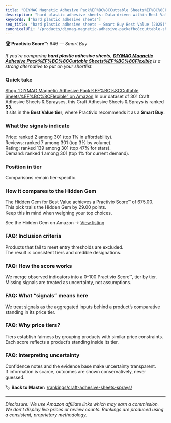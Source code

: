 ```yaml
---
title: "DIYMAG Magnetic Adhesive Pack%EF%BC%8CCuttable Sheets%EF%BC%8CFlexible"
description: "hard plastic adhesive sheets: Data-driven within Best Value ranking using the Practivio Score™. Positioned by quality, value, demand, findability, momentum."
keywords: ["hard plastic adhesive sheets"]
seo_title: "hard plastic adhesive sheets — Smart Buy Best Value (2025)"
canonicalURL: "/products/diymag-magnetic-adhesive-packefbc8ccuttable-sheetsefbc8cflexible-B09WCXS3NV/"
---
```


**🏆 Practivio Score™:** 646 — _Smart Buy_


*If you're comparing **hard plastic adhesive sheets**, **[DIYMAG Magnetic Adhesive Pack%EF%BC%8CCuttable Sheets%EF%BC%8CFlexible](https://www.amazon.com/dp/B09WCXS3NV?tag=practivio-20)** is a strong alternative to put on your shortlist.*
### Quick take
[Shop “DIYMAG Magnetic Adhesive Pack%EF%BC%8CCuttable Sheets%EF%BC%8CFlexible” on Amazon](https://www.amazon.com/dp/B09WCXS3NV?tag=practivio-20)
In our dataset of 301 Craft Adhesive Sheets & Sprayses, this Craft Adhesive Sheets & Sprays is ranked **53**.  
It sits in the **Best Value tier**, where Practivio recommends it as a **Smart Buy**.

### What the signals indicate
Price: ranked 2 among 301 (top 1% in affordability).  
Reviews: ranked 7 among 301 (top 3% by volume).  
Rating: ranked 139 among 301 (top 47% for stars).  
Demand: ranked 1 among 301 (top 1% for current demand).

### Position in tier
Comparisons remain tier-specific.

### How it compares to the Hidden Gem
The Hidden Gem for Best Value achieves a Practivio Score™ of 675.00.  
This pick trails the Hidden Gem by 29.00 points.  
Keep this in mind when weighing your top choices.  

See the Hidden Gem on Amazon → [View listing](https://www.amazon.com/dp/B0752XM8VN?tag=practivio-20)

### FAQ: Inclusion criteria
Products that fail to meet entry thresholds are excluded.  
The result is consistent tiers and credible designations.

### FAQ: How the score works
We merge observed indicators into a 0–100 Practivio Score™, tier by tier.  
Missing signals are treated as uncertainty, not assumptions.

### FAQ: What “signals” means here
We treat signals as the aggregated inputs behind a product’s comparative standing in its price tier.

### FAQ: Why price tiers?
Tiers establish fairness by grouping products with similar price constraints.  
Each score reflects a product’s standing inside its tier.

### FAQ: Interpreting uncertainty
Confidence notes and the evidence base make uncertainty transparent.  
If information is scarce, outcomes are shown conservatively, never guessed.


🏷️ **Back to Master:** [/rankings/craft-adhesive-sheets-sprays/](/rankings/craft-adhesive-sheets-sprays/)

---
_Disclosure: We use Amazon affiliate links which may earn a commission. We don’t display live prices or review counts. Rankings are produced using a consistent, proprietary methodology._
